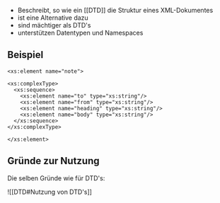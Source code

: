 - Beschreibt, so wie ein [[DTD]] die Struktur eines XML-Dokumentes
- ist eine Alternative dazu
- sind mächtiger als DTD's
- unterstützen Datentypen und Namespaces

## Beispiel
```XSL
<xs:element name="note">  
  
<xs:complexType>  
  <xs:sequence>  
    <xs:element name="to" type="xs:string"/>  
    <xs:element name="from" type="xs:string"/>  
    <xs:element name="heading" type="xs:string"/>  
    <xs:element name="body" type="xs:string"/>  
  </xs:sequence>  
</xs:complexType>  
  
</xs:element>
```

## Gründe zur Nutzung
Die selben Gründe wie für DTD's:

![[DTD#Nutzung von DTD's]]